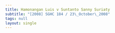 ```yaml
---
title: Hamonangan Luis v Suntanto Sanny Suriaty
subtitle: "[2008] SGHC 184 / 23\_October\_2008"
tags: null
layout: single
---
```



